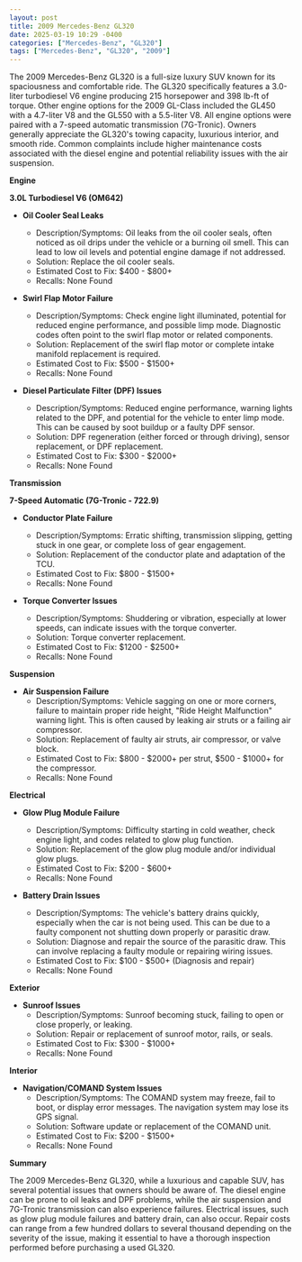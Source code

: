 ```yaml
---
layout: post
title: 2009 Mercedes-Benz GL320
date: 2025-03-19 10:29 -0400
categories: ["Mercedes-Benz", "GL320"]
tags: ["Mercedes-Benz", "GL320", "2009"]
---
```

The 2009 Mercedes-Benz GL320 is a full-size luxury SUV known for its spaciousness and comfortable ride. The GL320 specifically features a 3.0-liter turbodiesel V6 engine producing 215 horsepower and 398 lb-ft of torque. Other engine options for the 2009 GL-Class included the GL450 with a 4.7-liter V8 and the GL550 with a 5.5-liter V8. All engine options were paired with a 7-speed automatic transmission (7G-Tronic). Owners generally appreciate the GL320's towing capacity, luxurious interior, and smooth ride. Common complaints include higher maintenance costs associated with the diesel engine and potential reliability issues with the air suspension.

**Engine**

**3.0L Turbodiesel V6 (OM642)**

*   **Oil Cooler Seal Leaks**
    *   Description/Symptoms: Oil leaks from the oil cooler seals, often noticed as oil drips under the vehicle or a burning oil smell. This can lead to low oil levels and potential engine damage if not addressed.
    *   Solution: Replace the oil cooler seals.
    *   Estimated Cost to Fix: $400 - $800+
    *   Recalls: None Found

*   **Swirl Flap Motor Failure**
    *   Description/Symptoms: Check engine light illuminated, potential for reduced engine performance, and possible limp mode. Diagnostic codes often point to the swirl flap motor or related components.
    *   Solution: Replacement of the swirl flap motor or complete intake manifold replacement is required.
    *   Estimated Cost to Fix: $500 - $1500+
    *   Recalls: None Found

*   **Diesel Particulate Filter (DPF) Issues**
    *   Description/Symptoms: Reduced engine performance, warning lights related to the DPF, and potential for the vehicle to enter limp mode. This can be caused by soot buildup or a faulty DPF sensor.
    *   Solution: DPF regeneration (either forced or through driving), sensor replacement, or DPF replacement.
    *   Estimated Cost to Fix: $300 - $2000+
    *   Recalls: None Found

**Transmission**

**7-Speed Automatic (7G-Tronic - 722.9)**

*   **Conductor Plate Failure**
    *   Description/Symptoms: Erratic shifting, transmission slipping, getting stuck in one gear, or complete loss of gear engagement.
    *   Solution: Replacement of the conductor plate and adaptation of the TCU.
    *   Estimated Cost to Fix: $800 - $1500+
    *   Recalls: None Found

*   **Torque Converter Issues**
    *   Description/Symptoms: Shuddering or vibration, especially at lower speeds, can indicate issues with the torque converter.
    *   Solution: Torque converter replacement.
    *   Estimated Cost to Fix: $1200 - $2500+
    *   Recalls: None Found

**Suspension**

*   **Air Suspension Failure**
    *   Description/Symptoms: Vehicle sagging on one or more corners, failure to maintain proper ride height, "Ride Height Malfunction" warning light. This is often caused by leaking air struts or a failing air compressor.
    *   Solution: Replacement of faulty air struts, air compressor, or valve block.
    *   Estimated Cost to Fix: $800 - $2000+ per strut, $500 - $1000+ for the compressor.
    *   Recalls: None Found

**Electrical**

*   **Glow Plug Module Failure**
    *   Description/Symptoms: Difficulty starting in cold weather, check engine light, and codes related to glow plug function.
    *   Solution: Replacement of the glow plug module and/or individual glow plugs.
    *   Estimated Cost to Fix: $200 - $600+
    *   Recalls: None Found

*   **Battery Drain Issues**
    *   Description/Symptoms: The vehicle's battery drains quickly, especially when the car is not being used. This can be due to a faulty component not shutting down properly or parasitic draw.
    *   Solution: Diagnose and repair the source of the parasitic draw. This can involve replacing a faulty module or repairing wiring issues.
    *   Estimated Cost to Fix: $100 - $500+ (Diagnosis and repair)
    *   Recalls: None Found

**Exterior**

*   **Sunroof Issues**
    *   Description/Symptoms: Sunroof becoming stuck, failing to open or close properly, or leaking.
    *   Solution: Repair or replacement of sunroof motor, rails, or seals.
    *   Estimated Cost to Fix: $300 - $1000+
    *   Recalls: None Found

**Interior**

*   **Navigation/COMAND System Issues**
    *   Description/Symptoms: The COMAND system may freeze, fail to boot, or display error messages. The navigation system may lose its GPS signal.
    *   Solution: Software update or replacement of the COMAND unit.
    *   Estimated Cost to Fix: $200 - $1500+
    *   Recalls: None Found

**Summary**

The 2009 Mercedes-Benz GL320, while a luxurious and capable SUV, has several potential issues that owners should be aware of. The diesel engine can be prone to oil leaks and DPF problems, while the air suspension and 7G-Tronic transmission can also experience failures. Electrical issues, such as glow plug module failures and battery drain, can also occur. Repair costs can range from a few hundred dollars to several thousand depending on the severity of the issue, making it essential to have a thorough inspection performed before purchasing a used GL320.

